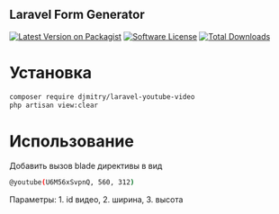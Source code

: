 
## Laravel Form Generator
[![Latest Version on Packagist](https://img.shields.io/packagist/v/djmitry/laravel-youtube-video.svg)](https://packagist.org/packages/djmitry/laravel-youtube-video)
[![Software License](https://img.shields.io/packagist/l/djmitry/laravel-youtube-video.svg)](LICENSE.md)
[![Total Downloads](https://img.shields.io/packagist/dt/djmitry/laravel-youtube-video.svg)](https://packagist.org/packages/djmitry/laravel-youtube-video)

# Установка
```bash
composer require djmitry/laravel-youtube-video
php artisan view:clear
```

# Использование
Добавить вызов blade директивы в вид
```bash
@youtube(U6M56xSvpnQ, 560, 312)
```
Параметры: 1. id видео, 2. ширина, 3. высота
